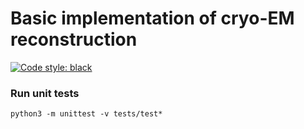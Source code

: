 # Basic implementation of cryo-EM reconstruction

[![Code style: black](https://img.shields.io/badge/code%20style-black-000000.svg)](https://github.com/bogdantoader/simple_cryoem)

### Run unit tests

`python3 -m unittest -v tests/test*`
